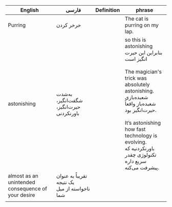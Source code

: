 | English                                            | فارسی                                         | Definition | phrase                                                                                                                                                                                                                                                                         |
| -------------------------------------------------- | --------------------------------------------- | ---------- | ------------------------------------------------------------------------------------------------------------------------------------------------------------------------------------------------------------------------------------------------------------------------------ |
| Purring                                            | خرخر کردن                                     |            | The cat is purring on my lap.                                                                                                                                                                                                                                                  |
| astonishing                                        | به‌شدت شگفت‌انگیز، حیرت‌انگیز، باورنکردنی     |            | so this is astonishing<br>بنابراین این حیرت انگیز است<br><br>The magician's trick was absolutely astonishing.<br>شعبده‌بازی شعبده‌باز واقعاً حیرت‌انگیز بود.<br><br>It’s astonishing how fast technology is evolving.<br>باورنکردنیه که تکنولوژی چقدر سریع داره پیشرفت می‌کنه. |
| almost as an unintended consequence of your desire | تقریباً به عنوان یک نتیجه ناخواسته از میل شما |            |                                                                                                                                                                                                                                                                                |
|                                                    |                                               |            |                                                                                                                                                                                                                                                                                |